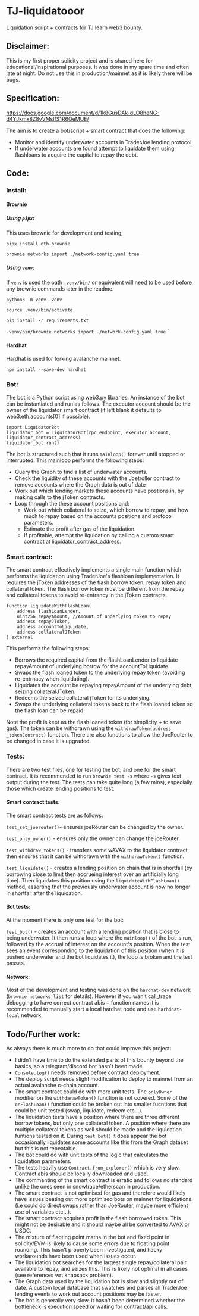 # TJ-liquidatooor
Liquidation script + contracts for TJ learn web3 bounty. 
## Disclaimer:
This is my first proper solidity project and is shared here for educational/inspirational purposes. It was done in my spare time and often late at night. Do not use this in production/mainnet as it is likely there will be bugs.
## Specification:
https://docs.google.com/document/d/1k8GusDAk-dLO8heNG-d4YJkmx8Z8vVMsIfS1R6QeMUE/

The aim is to create a bot/script + smart contract that does the following:
- Monitor and identify underwater accounts in TraderJoe lending protocol.
- If underwater accounts are found attempt to liquidate them using flashloans to acquire the capital to repay the debt.
## Code:
### Install:
#### Brownie
##### Using  `pipx`:
This uses brownie for development and testing,

`pipx install eth-brownie`

`brownie networks import ./network-config.yaml true`

##### Using `venv`:
If `venv` is used the path `.venv/bin/` or equivalent will need to be used before any brownie commands later in the readme.

`python3 -m venv .venv`

`source .venv/bin/activate`

`pip install -r requirements.txt`

`.venv/bin/brownie networks import ./network-config.yaml true`
`
#### Hardhat
Hardhat is used for forking avalanche mainnet.

`npm install --save-dev hardhat`

### Bot:
The bot is a Python script using web3.py libraries. An instance of the bot can be instantiated and run as follows. The executor account should be the owner of the liquidator smart contract (if left blank it defaults to web3.eth.accounts[0] if possible).
```
import LiquidatorBot
liquidator_bot = LiquidatorBot(rpc_endpoint, executor_account, liquidator_contract_address)
liquidator_bot.run()
```
The bot is structured such that it runs `mainloop()` forever until stopped or interrupted.
This mainloop performs the following steps:
- Query the Graph to find a list of underwater accounts.
- Check the liquidity of these accounts with the Joetroller contract to remove accounts where the Graph data is out of date
- Work out which lending markets these accounts have postions in, by making calls to the jToken contracts.
- Loop through the these account positions and:
    - Work out which collateral to seize, which borrow to repay, and how much to repay based on the accounts positions and protocol parameters.
    - Estimate the profit after gas of the liquidation.
    - If profitable, attempt the liquidation by calling a custom smart contract at liquidator_contract_address.
### Smart contract:
The smart contract effectively implements a single main function which performs the liquidation using TraderJoe's flashloan implementation. It requires the jToken addresses of the flash borrow token, repay token and collateral token. The flash borrow token must be different from the repay and collateral tokens to avoid re-entrancy in the jToken contracts.
```
function liquidateWithFlashLoan(
    address flashLoanLender,
    uint256 repayAmount, //Amount of underlying token to repay
    address repayJToken,
    address accountToLiquidate,
    address collateralJToken
) external
```
This performs the following steps:
- Borrows the required capital from the flashLoanLender to liquidate repayAmount of underlying borrow for the accountToLiquidate.
- Swaps the flash loaned token to the underlying repay token (avoiding re-entrnacy when liquidating).
- Liquidates the account be repaying repayAmount of the underlying debt, seizing collateralJToken.
- Redeems the seized collateral jToken for its underlying.
- Swaps the underlying collateral tokens back to the flash loaned token so the flash loan can be repaid.

Note the profit is kept as the flash loaned token (for simplicity + to save gas). The token can be withdrawn using the `withdrawToken(address _tokenContract)`  function.
There are also functions to allow the JoeRouter to be changed in case it is upgraded.

### Tests:
There are two test files, one for testing the bot, and one for the smart contract. 
It is recommended to run `brownie test -s` where `-s` gives text output during the test. The tests can take quite long (a few mins), especially those which create lending positions to test.
#### Smart contract tests:
The smart contract tests are as follows:

`test_set_joerouter()`- ensures joeRouter can be changed by the owner.

`test_only_owner()` - ensures only the owner can change the joeRouter.

`test_withdraw_tokens()` - transfers some wAVAX to the liquidator contract, then ensures that it can be withdrawn with the `withdrawToken()` function.

`test_liquidate()` - creates a lending position on chain that is in shortfall (by borrowing close to limit then accrueing interest over an artificially long time). Then liquidates this position using the `liquidateWithFlashLoan()` method, asserting that the previously underwater account is now no longer in shortfall after the liquidation.

#### Bot tests:
At the moment there is only one test for the bot:

`test_bot()` - creates an account with a lending position that is close to being underwater. It then runs a loop where the `mainloop()` of the bot is run, followed by the accrual of interest on the account's position. When the test sees an event corresponding to the liquidation of this position (when it is pushed underwater and the bot liquidates it), the loop is broken and the test passes.

#### Network:
Most of the development and testing was done on the `hardhat-dev` network (`brownie networks list` for details). However if you wan't call_trace debugging to have correct contract abis + function names it is recommended to manually start a local hardhat node and use `harhdhat-local` network.
## Todo/Further work:
As always there is much more to do that could improve this project:
- I didn't have time to do the extended parts of this bounty beyond the basics, so a telegram/discord bot hasn't been made.
- `Console.log()` needs removed before contract deployment.
- The deploy script needs slight modification to deploy to mainnet from an actual avalanche c-chain account.
- The smart contract could do with more unit tests. The `onlyOwner` modifier on the `withdarawToken()` function is not covered. Some of the `onFlashLoan()` function could be broken out into smaller fucntions that could be unit tested (swap, liquidate, redeem etc...).
- The liquidation tests have a position where there are three different borrow tokens, but only one collateral token. A position where there are multiple collateral tokens as well should be made and the liquidation funtions tested on it. During `test_bot()` it does appear the bot occasionally liquidates some accounts like this from the Graph dataset but this is not repeatable.
- The bot could do with unit tests of the logic that calculates the liquidation parameters.
- The tests heavily use `Contract.from_explorer()` which is very slow. Contract abis should be locally downloaded and used.
- The commenting of the smart contract is erratic and follows no standard unlike the ones seen in snowtrace/etherscan in production.
- The smart contract is not optimised for gas and therefore would likely have issues beating out more optimised bots on mainnet for liquidations. (i.e could do direct swaps rather than JoeRouter, maybe more efficient use of variables etc...).
- The smart contract acquires profit in the flash borrowed token. This might not be desirable and it should maybe all be converted to AVAX or USDC.
- The mixture of flaoting point maths in the bot and fixed point in solidity/EVM is likely to cause some errors due to floating point rounding. This hasn't properly been investigated, and hacky workarounds have been used when issues occur.
- The liquidation bot searches for the largest single repay/collateral pair available to repay, and seizes this. This is likely not optimal in all cases (see references wrt knapsack problem).
- The Graph data used by the liquidation bot is slow and slightly out of date. A custom local database that swatches and parses all TraderJoe lending events to work out account positions may be faster.
- The bot is generally very slow, it hasn't been determined whether the bottleneck is execution speed or waiting for contract/api calls.

